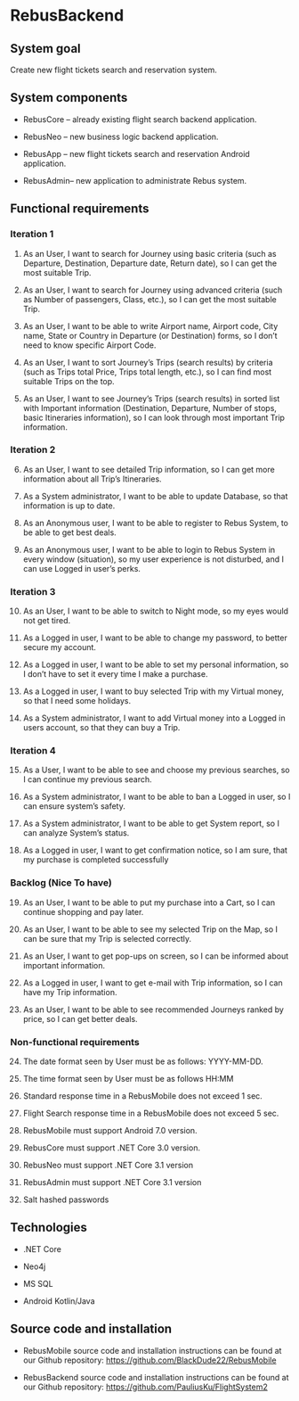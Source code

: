 # RebusBackend


## System goal 

Create new flight tickets search and reservation system. 

## System components 

- RebusCore – already existing flight search backend application. 

- RebusNeo – new business logic backend application. 

- RebusApp – new flight tickets search and reservation Android application. 

- RebusAdmin– new application to administrate Rebus system. 

## Functional requirements 

### Iteration 1 

1. As an User, I want to search for Journey using basic criteria (such as Departure, Destination, Departure date, Return date), so I can get the most suitable Trip. 

2. As an User, I want to search for Journey using advanced criteria (such as Number of passengers, Class, etc.), so I can get the most suitable Trip. 

3. As an User, I want to be able to write Airport name, Airport code, City name, State or Country in Departure (or Destination) forms, so I don’t need to know specific Airport Code. 

4. As an User, I want to sort Journey’s Trips (search results) by criteria (such as Trips total Price, Trips total length, etc.), so I can find most suitable Trips on the top. 

5. As an User, I want to see Journey’s Trips (search results) in sorted list with Important information (Destination, Departure, Number of stops, basic Itineraries information), so I can look through most important Trip information. 

### Iteration 2 

6. As an User, I want to see detailed Trip information, so I can get more information about all Trip’s Itineraries. 

7. As a System administrator, I want to be able to update Database, so that information is up to date. 

8. As an Anonymous user, I want to be able to register to Rebus System, to be able to get best deals. 

9. As an Anonymous user, I want to be able to login to Rebus System in every window (situation), so my user experience is not disturbed, and I can use Logged in user’s perks. 

### Iteration 3 

10. As an User, I want to be able to switch to Night mode, so my eyes would not get tired. 

11. As a Logged in user, I want to be able to change my password, to better secure my account. 

12. As a Logged in user, I want to be able to set my personal information, so I don’t have to set it every time I make a purchase. 

13. As a Logged in user, I want to buy selected Trip with my Virtual money, so that I need some holidays. 

14. As a System administrator, I want to add Virtual money into a Logged in users account, so that they can buy a Trip. 

### Iteration 4 

15. As a User, I want to be able to see and choose my previous searches, so I can continue my previous search. 

16. As a System administrator, I want to be able to ban a Logged in user, so I can ensure system’s safety. 

17. As a System administrator, I want to be able to get System report, so I can analyze System’s status. 

18. As a Logged in user, I want to get confirmation notice, so I am sure, that my purchase is completed successfully 

### Backlog (Nice To have) 

19. As an User, I want to be able to put my purchase into a Cart, so I can continue shopping and pay later. 

20. As an User, I want to be able to see my selected Trip on the Map, so I can be sure that my Trip is selected correctly. 

21. As an User, I want to get pop-ups on screen, so I can be informed about important information. 

22. As a Logged in user, I want to get e-mail with Trip information, so I can have my Trip information. 

23. As an User, I want to be able to see recommended Journeys ranked by price, so I can get better deals. 

 

### Non-functional requirements 

24. The date format seen by User must be as follows: YYYY-MM-DD. 

25. The time format seen by User must be as follows HH:MM 

26. Standard response time in a RebusMobile does not exceed 1 sec. 

27. Flight Search response time in a RebusMobile  does not exceed 5 sec.  

28. RebusMobile must support Android 7.0 version. 

29. RebusCore must support .NET Core 3.0 version. 

30. RebusNeo must support .NET Core 3.1 version 

31. RebusAdmin must support .NET Core 3.1 version 

32. Salt hashed passwords 

## Technologies 

- .NET Core 

- Neo4j 

- MS SQL 

- Android Kotlin/Java 

## Source code and installation 

- RebusMobile source code and installation instructions can be found at our Github repository: https://github.com/BlackDude22/RebusMobile 

- RebusBackend source code and installation instructions can be found at our Github repository: https://github.com/PauliusKu/FlightSystem2 
